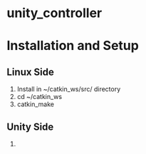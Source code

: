# unity_controller

# Installation and Setup

## Linux Side

1. Install in ~/catkin_ws/src/ directory
2. cd ~/catkin_ws
3. catkin_make

## Unity Side

1.
